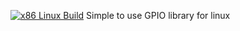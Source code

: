 [![x86 Linux Build](https://github.com/thebigG/simple_gpio/actions/workflows/ci.yaml/badge.svg)](https://github.com/thebigG/simple_gpio/actions/workflows/ci.yaml)
Simple to use GPIO library for linux
